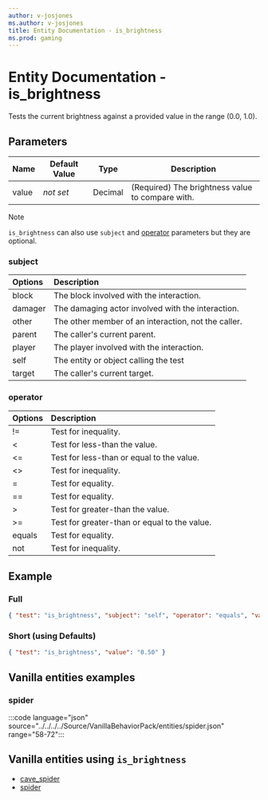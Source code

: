 ```yaml
---
author: v-josjones
ms.author: v-josjones
title: Entity Documentation - is_brightness
ms.prod: gaming
---
```


# Entity Documentation - is_brightness

Tests the current brightness against a provided value in the range (0.0, 1.0).

## Parameters

|Name |Default Value  |Type  |Description  |
|---------|---------|---------|---------|
|value |*not set* |Decimal |(Required) The brightness value to compare with. |

>[!Note]
> `is_brightness` can also use `subject` and [operator](../Definitions/NestedTables/operator.md) parameters but they are optional.

### subject

| Options| Description |
|:-----------|:-----------|
| block| The block involved with the interaction. |
| damager| The damaging actor involved with the interaction. |
| other| The other member of an interaction, not the caller. |
| parent| The caller's current parent. |
| player| The player involved with the interaction. |
| self| The entity or object calling the test |
| target| The caller's current target. |

### operator

| Options| Description |
|:-----------|:-----------|
| !=| Test for inequality. |
| <| Test for less-than the value. |
| <=| Test for less-than or equal to the value. |
| <>| Test for inequality. |
| =| Test for equality. |
| ==| Test for equality. |
| >| Test for greater-than the value. |
| >=| Test for greater-than or equal to the value. |
| equals| Test for equality. |
| not| Test for inequality. |

## Example

### Full

```json
{ "test": "is_brightness", "subject": "self", "operator": "equals", "value": "0.50" }
```

### Short (using Defaults)

```json
{ "test": "is_brightness", "value": "0.50" }
```

## Vanilla entities examples

### spider

:::code language="json" source="../../../../Source/VanillaBehaviorPack/entities/spider.json" range="58-72":::

## Vanilla entities using `is_brightness`

- [cave_spider](../../../../Source/VanillaBehaviorPack_Snippets/entities/cave_spider.md)
- [spider](../../../../Source/VanillaBehaviorPack_Snippets/entities/spider.md)
